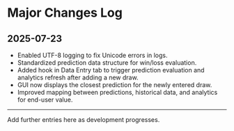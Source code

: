 # Major Changes Log

## 2025-07-23
- Enabled UTF-8 logging to fix Unicode errors in logs.
- Standardized prediction data structure for win/loss evaluation.
- Added hook in Data Entry tab to trigger prediction evaluation and analytics refresh after adding a new draw.
- GUI now displays the closest prediction for the newly entered draw.
- Improved mapping between predictions, historical data, and analytics for end-user value.

---
Add further entries here as development progresses.
